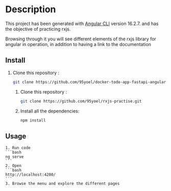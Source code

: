 # Description

This project has been generated with [Angular CLI](https://github.com/angular/angular-cli) version 16.2.7. and has the objective of practicing rxjs.

Browsing through it you will see different elements of the rxjs library for angular in operation, in addition to having a link to the documentation

## Install

1. Clone this repository :

    ```bash
    git clone https://github.com/95yoel/docker-todo-app-fastapi-angular
    ```

    1.  Clone this repository : 

        ```bash
        git clone https://github.com/95yoel/rxjs-practise.git
        ```
    2. Install all the dependencies:

        ```bash
        npm install
        ```

## Usage 

    1. Run code 
    ```bash
    ng serve
    ```
    2. Open 
    ```bash
    http://localhost:4200/
    ```
    3. Browse the menu and explore the different pages
